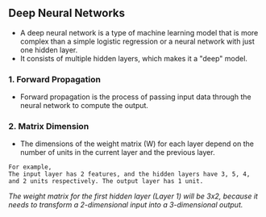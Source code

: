 ## Deep Neural Networks

- A deep neural network is a type of machine learning model that is more complex than a simple logistic regression or a neural network with just one hidden layer.
- It consists of multiple hidden layers, which makes it a "deep" model.

### 1. Forward Propagation

- Forward propagation is the process of passing input data through the neural network to compute the output.

### 2. Matrix Dimension

- The dimensions of the weight matrix (W) for each layer depend on the number of units in the current layer and the previous layer.

```
For example,
The input layer has 2 features, and the hidden layers have 3, 5, 4, and 2 units respectively. The output layer has 1 unit.
```

_The weight matrix for the first hidden layer (Layer 1) will be 3x2, because it needs to transform a 2-dimensional input into a 3-dimensional output._
